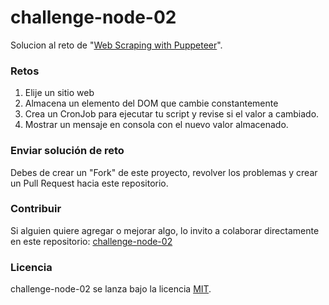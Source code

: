 # challenge-node-02

Solucion al reto de "[Web Scraping with Puppeteer](https://platzi.com/clases/1819-platzi-master/27353-web-scraping-with-puppeteer/)".

### Retos

1. Elije un sitio web
2. Almacena un elemento del DOM que cambie constantemente
3. Crea un CronJob para ejecutar tu script y revise si el valor a cambiado.
4. Mostrar un mensaje en consola con el nuevo valor almacenado.

### Enviar solución de reto
Debes de crear un "Fork" de este proyecto, revolver los problemas y crear un Pull Request hacia este repositorio.

### Contribuir
Si alguien quiere agregar o mejorar algo, lo invito a colaborar directamente en este repositorio: [challenge-node-02](https://github.com/platzimaster/challenge-node-02/)

### Licencia
challenge-node-02 se lanza bajo la licencia [MIT](https://opensource.org/licenses/MIT).

